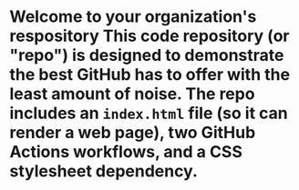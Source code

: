 # Welcome to your organization's respository This code repository (or "repo") is designed to demonstrate the best GitHub has to offer with the least amount of noise.  The repo includes an `index.html` file (so it can render a web page), two GitHub Actions workflows, and a CSS stylesheet dependency. 

